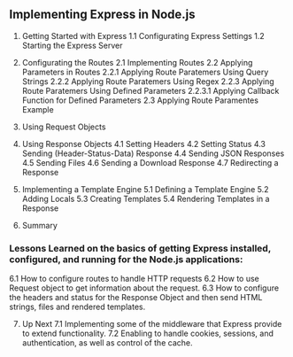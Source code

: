 ## Implementing Express in Node.js 

1. Getting Started with Express
  1.1 Configurating Express Settings
  1.2 Starting the Express Server
	
2. Configurating the Routes
  2.1 Implementing Routes
  2.2 Applying Parameters in Routes
    2.2.1 Applying Route Paratemers Using Query Strings
    2.2.2 Applying Route Paratemers Using Regex
    2.2.3 Applying Route Paratemers Using Defined Parameters
    2.2.3.1 Applying Callback Function for Defined Parameters
  2.3 Applying Route Paramentes Example		

3. Using Request Objects
	
4. Using Response Objects
  4.1 Setting Headers
  4.2 Setting Status
  4.3 Sending (Header-Status-Data) Response
  4.4 Sending JSON Responses
  4.5 Sending Files
  4.6 Sending a Download Response
  4.7 Redirecting a Response

5. Implementing a Template Engine
  5.1 Defining a Template Engine
  5.2 Adding Locals
  5.3 Creating Templates
  5.4 Rendering Templates in a Response

6. Summary
  ### Lessons Learned on the basics of getting Express installed, configured, and running for the Node.js applications:
  6.1 How to configure routes to handle HTTP requests
  6.2 How to use Request object to get information about the request.
  6.3 How to configure the headers and status for the Response Object and then send HTML strings, files and rendered templates.

7. Up Next
  7.1 Implementing some of the middleware that Express provide to extend functionality.
  7.2 Enabling to handle cookies, sessions, and authentication, as well as control of the cache.
